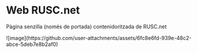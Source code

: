 <H1>Web RUSC.net</H1>
<p>
Pàgina senzilla (només de portada) contenidoritzada de RUSC.net
</p>
![image](https://github.com/user-attachments/assets/6fc8e6fd-939e-48c2-abce-5deb7e8b2af0)
